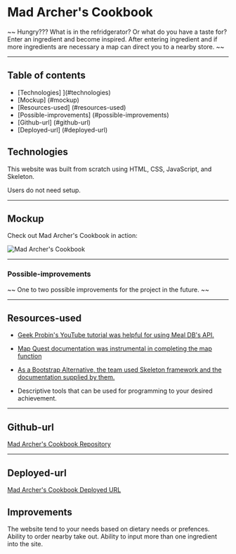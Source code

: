 
# Mad Archer's Cookbook 

~~ Hungry??? What is in the refridgerator? Or what do you have a taste for? Enter an ingredient and become inspired. After entering ingredient and if more ingredients are necessary a map can direct you to a nearby store. ~~

--- 

## Table of contents

* [Technologies] ](#technologies)
* [Mockup] (#mockup)
* [Resources-used] (#resources-used)
* [Possible-improvements] (#possible-improvements)
* [Github-url] (#github-url)
* [Deployed-url] (#deployed-url)

## Technologies

This website was built from scratch using HTML, CSS, JavaScript, and Skeleton.

Users do not need setup.

--- 

## Mockup

Check out Mad Archer's Cookbook in action: 

 <img src="--- " alt="Mad Archer's Cookbook"/>

--- 

### Possible-improvements

~~ One to two possible improvements for the project in the future. ~~

--- 

## Resources-used

* <a href="https://www.youtube.com/watch?v=opikz5x_1ak" target="_blank_"> Geek Probin's YouTube tutorial was helpful for using Meal DB's API. </a> 
* <a href="https://developer.mapquest.com/documentation/place-search-js/v1.0/" target="_blank_"> Map Quest documentation was instrumental in completing the map function</a> 
* <a href="http://getskeleton.com/" target="_blank_"> As a Bootstrap Alternative, the team used Skeleton framework and the documentation supplied by them. </a> 

* <a href="https://www.w3schools.com/ " target="_blank_">  </a> Descriptive tools that can be used for programming to your desired achievement. 

---
## Github-url
<a href="https://github.com/AmyShafer/Mad-Archers-Cookbook" target="_blank_">Mad Archer's Cookbook Repository</a> 

---

## Deployed-url
<a href="https://amyshafer.github.io/Mad-Archers-Cookbook/" target="_blank_">Mad Archer's Cookbook Deployed URL</a> 

## Improvements
The website tend to your needs based on dietary needs or prefences. 
Ability to order nearby take out.
Ability to input more than one ingredient into the site.